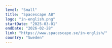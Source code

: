 ```yaml
---
level: "Small"
title: "Spacescape AB"
logo: "in-english.png"
startDate: "2025-03-01"
endDate: "2026-02-28"
link: "https://www.spacescape.se/in-english/"
country: "Sweden"
---
```


